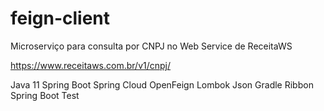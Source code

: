 # feign-client
Microserviço para consulta por CNPJ no Web Service de ReceitaWS 

https://www.receitaws.com.br/v1/cnpj/

Java 11
Spring Boot
Spring Cloud OpenFeign
Lombok
Json
Gradle
Ribbon
Spring Boot Test